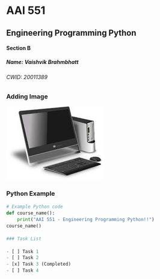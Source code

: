 # AAI 551
## Engineering Programming Python
#### Section B

##### Name: Vaishvik Brahmbhatt
###### CWID: 20011389

### Adding Image
![Modern Computer](computer.jpeg)

### Python Example

```python
# Example Python code
def course_name():
    print("AAI 551 - Engineering Programming Python!!")
course_name()

### Task List

- [ ] Task 1
- [ ] Task 2
- [x] Task 3 (Completed)
- [ ] Task 4
